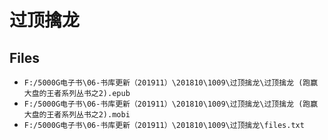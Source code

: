 # 过顶擒龙

## Files

- `F:/5000G电子书\06-书库更新（201911）\201810\1009\过顶擒龙\过顶擒龙 (跑赢大盘的王者系列丛书之2).epub`
- `F:/5000G电子书\06-书库更新（201911）\201810\1009\过顶擒龙\过顶擒龙 (跑赢大盘的王者系列丛书之2).mobi`
- `F:/5000G电子书\06-书库更新（201911）\201810\1009\过顶擒龙\files.txt`
